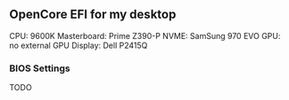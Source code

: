 ## OpenCore EFI for my desktop

CPU: 9600K
Masterboard: Prime Z390-P
NVME: SamSung 970 EVO
GPU: no external GPU
Display: Dell P2415Q

### BIOS Settings

TODO
